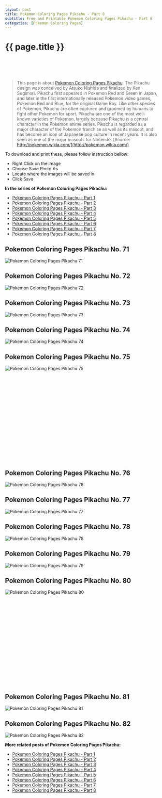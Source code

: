 ```yaml
---
layout: post
title: Pokemon Coloring Pages Pikachu - Part 8
subtitle: Free and Printable Pokemon Coloring Pages Pikachu - Part 8
categoties: [Pokemon Coloring Pages]
---
```

{{ page.title }}
================
<script async src="//pagead2.googlesyndication.com/pagead/js/adsbygoogle.js"></script><!-- UnderTitleAds --> <ins class="adsbygoogle" style="display:inline-block;width:468px;height:60px" data-ad-client="ca-pub-6753140515841889" data-ad-slot="4010138290"></ins><script> (adsbygoogle = window.adsbygoogle || []).push({}); </script>

> This page is about [Pokemon Coloring Pages Pikachu](https://freecoloringpages.github.io/). The Pikachu design was conceived by Atsuko Nishida and finalized by Ken Sugimori. Pikachu first appeared in Pokemon Red and Green in Japan, and later in the first internationally released Pokemon video games, Pokemon Red and Blue, for the original Game Boy. Like other species of Pokemon, Pikachu are often captured and groomed by humans to fight other Pokemon for sport. Pikachu are one of the most well-known varieties of Pokemon, largely because Pikachu is a central character in the Pokemon anime series. Pikachu is regarded as a major character of the Pokemon franchise as well as its mascot, and has become an icon of Japanese pop culture in recent years. It is also seen as one of the major mascots for Nintendo. [Source: http://pokemon.wikia.com/](http://pokemon.wikia.com/)

To download and print these, please follow instruction bellow:
* Right Click on the image 
* Choose Save Photo As 
* Locate where the images will be saved in 
* Click Save

**In the series of Pokemon Coloring Pages Pikachu:**

* [Pokemon Coloring Pages Pikachu - Part 1](https://freecoloringpages.github.io/2017/12/11/Pokemon-Coloring-Pages-Pikachu-part-1.html)
* [Pokemon Coloring Pages Pikachu - Part 2](https://freecoloringpages.github.io/2017/12/11/Pokemon-Coloring-Pages-Pikachu-part-2.html)
* [Pokemon Coloring Pages Pikachu - Part 3](https://freecoloringpages.github.io/2017/12/11/Pokemon-Coloring-Pages-Pikachu-part-3.html)
* [Pokemon Coloring Pages Pikachu - Part 4](https://freecoloringpages.github.io/2017/12/11/Pokemon-Coloring-Pages-Pikachu-part-4.html)
* [Pokemon Coloring Pages Pikachu - Part 5](https://freecoloringpages.github.io/2017/12/11/Pokemon-Coloring-Pages-Pikachu-part-5.html)
* [Pokemon Coloring Pages Pikachu - Part 6](https://freecoloringpages.github.io/2017/12/11/Pokemon-Coloring-Pages-Pikachu-part-6.html)
* [Pokemon Coloring Pages Pikachu - Part 7](https://freecoloringpages.github.io/2017/12/11/Pokemon-Coloring-Pages-Pikachu-part-7.html)
* [Pokemon Coloring Pages Pikachu - Part 8](https://freecoloringpages.github.io/2017/12/11/Pokemon-Coloring-Pages-Pikachu-part-8.html)

## Pokemon Coloring Pages Pikachu No. 71
![Pokemon Coloring Pages Pikachu 71](https://freecoloringpages.github.io/img3/Pokemon-Coloring-Pages-Pikachu%20(71).jpg "Pokemon Coloring Pages Pikachu 71")

## Pokemon Coloring Pages Pikachu No. 72
![Pokemon Coloring Pages Pikachu 72](https://freecoloringpages.github.io/img3/Pokemon-Coloring-Pages-Pikachu%20(72).jpg "Pokemon Coloring Pages Pikachu 72")

## Pokemon Coloring Pages Pikachu No. 73
![Pokemon Coloring Pages Pikachu 73](https://freecoloringpages.github.io/img3/Pokemon-Coloring-Pages-Pikachu%20(73).jpg "Pokemon Coloring Pages Pikachu 73")

## Pokemon Coloring Pages Pikachu No. 74
![Pokemon Coloring Pages Pikachu 74](https://freecoloringpages.github.io/img3/Pokemon-Coloring-Pages-Pikachu%20(74).jpg "Pokemon Coloring Pages Pikachu 74")

## Pokemon Coloring Pages Pikachu No. 75
![Pokemon Coloring Pages Pikachu 75](https://freecoloringpages.github.io/img3/Pokemon-Coloring-Pages-Pikachu%20(75).jpg "Pokemon Coloring Pages Pikachu 75")

<script async src="//pagead2.googlesyndication.com/pagead/js/adsbygoogle.js"></script><!-- Texxtonly --><ins class="adsbygoogle" style="display:inline-block;width:336px;height:280px" data-ad-client="ca-pub-6753140515841889" data-ad-slot="3207852233"></ins><script>(adsbygoogle = window.adsbygoogle || []).push({}); </script>

## Pokemon Coloring Pages Pikachu No. 76
![Pokemon Coloring Pages Pikachu 76](https://freecoloringpages.github.io/img3/Pokemon-Coloring-Pages-Pikachu%20(76).jpg "Pokemon Coloring Pages Pikachu 76")

## Pokemon Coloring Pages Pikachu No. 77
![Pokemon Coloring Pages Pikachu 77](https://freecoloringpages.github.io/img3/Pokemon-Coloring-Pages-Pikachu%20(77).jpg "Pokemon Coloring Pages Pikachu 77")

## Pokemon Coloring Pages Pikachu No. 78
![Pokemon Coloring Pages Pikachu 78](https://freecoloringpages.github.io/img3/Pokemon-Coloring-Pages-Pikachu%20(78).jpg "Pokemon Coloring Pages Pikachu 78")

## Pokemon Coloring Pages Pikachu No. 79
![Pokemon Coloring Pages Pikachu 79](https://freecoloringpages.github.io/img3/Pokemon-Coloring-Pages-Pikachu%20(79).jpg "Pokemon Coloring Pages Pikachu 79")

## Pokemon Coloring Pages Pikachu No. 80
![Pokemon Coloring Pages Pikachu 80](https://freecoloringpages.github.io/img3/Pokemon-Coloring-Pages-Pikachu%20(80).jpg "Pokemon Coloring Pages Pikachu 80")

<script async src="//pagead2.googlesyndication.com/pagead/js/adsbygoogle.js"></script><!-- Texxtonly --><ins class="adsbygoogle" style="display:inline-block;width:336px;height:280px" data-ad-client="ca-pub-6753140515841889" data-ad-slot="3207852233"></ins><script>(adsbygoogle = window.adsbygoogle || []).push({}); </script>

## Pokemon Coloring Pages Pikachu No. 81
![Pokemon Coloring Pages Pikachu 81](https://freecoloringpages.github.io/img3/Pokemon-Coloring-Pages-Pikachu%20(81).jpg "Pokemon Coloring Pages Pikachu 81")

## Pokemon Coloring Pages Pikachu No. 82
![Pokemon Coloring Pages Pikachu 82](https://freecoloringpages.github.io/img3/Pokemon-Coloring-Pages-Pikachu%20(82).jpg "Pokemon Coloring Pages Pikachu 82")

**More related posts of Pokemon Coloring Pages Pikachu:**

* [Pokemon Coloring Pages Pikachu - Part 1](https://freecoloringpages.github.io/2017/12/11/Pokemon-Coloring-Pages-Pikachu-part-1.html)
* [Pokemon Coloring Pages Pikachu - Part 2](https://freecoloringpages.github.io/2017/12/11/Pokemon-Coloring-Pages-Pikachu-part-2.html)
* [Pokemon Coloring Pages Pikachu - Part 3](https://freecoloringpages.github.io/2017/12/11/Pokemon-Coloring-Pages-Pikachu-part-3.html)
* [Pokemon Coloring Pages Pikachu - Part 4](https://freecoloringpages.github.io/2017/12/11/Pokemon-Coloring-Pages-Pikachu-part-4.html)
* [Pokemon Coloring Pages Pikachu - Part 5](https://freecoloringpages.github.io/2017/12/11/Pokemon-Coloring-Pages-Pikachu-part-5.html)
* [Pokemon Coloring Pages Pikachu - Part 6](https://freecoloringpages.github.io/2017/12/11/Pokemon-Coloring-Pages-Pikachu-part-6.html)
* [Pokemon Coloring Pages Pikachu - Part 7](https://freecoloringpages.github.io/2017/12/11/Pokemon-Coloring-Pages-Pikachu-part-7.html)
* [Pokemon Coloring Pages Pikachu - Part 8](https://freecoloringpages.github.io/2017/12/11/Pokemon-Coloring-Pages-Pikachu-part-8.html)

